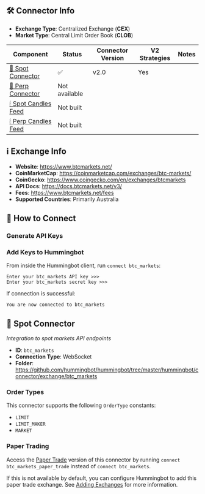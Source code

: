 ## 🛠 Connector Info

- **Exchange Type**: Centralized Exchange (**CEX**)
- **Market Type**: Central Limit Order Book (**CLOB**)

| Component | Status | Connector Version | V2 Strategies | Notes | 
| --------- | ------ | ----------------- |  ------------ | ----- |
| [🔀 Spot Connector](#spot-connector) | ✅ | v2.0 | Yes | |
| [🔀 Perp Connector](#perp-connector) | Not available |
| [🕯 Spot Candles Feed](#spot-candles-feed) | Not built  | 
| [🕯 Perp Candles Feed](#perp-candles-feed) | Not built  | 

## ℹ️ Exchange Info

- **Website**: <https://www.btcmarkets.net/>
- **CoinMarketCap**: <https://coinmarketcap.com/exchanges/btc-markets/>
- **CoinGecko**: <https://www.coingecko.com/en/exchanges/btcmarkets>
- **API Docs**: <https://docs.btcmarkets.net/v3/>
- **Fees**: <https://www.btcmarkets.net/fees>
- **Supported Countries**: Primarily Australia

## 🔑 How to Connect

### Generate API Keys


### Add Keys to Hummingbot

From inside the Hummingbot client, run `connect btc_markets`:

```
Enter your btc_markets API key >>>
Enter your btc_markets secret key >>>
```

If connection is successful:

```
You are now connected to btc_markets
```

## 🔀 Spot Connector
*Integration to spot markets API endpoints*

- **ID**: `btc_markets`
- **Connection Type**: WebSocket
- **Folder**: <https://github.com/hummingbot/hummingbot/tree/master/hummingbot/connector/exchange/btc_markets>

### Order Types

This connector supports the following `OrderType` constants:

- `LIMIT`
- `LIMIT_MAKER`
- `MARKET`

### Paper Trading

Access the [Paper Trade](/global-configs/paper-trade/) version of this connector by running `connect btc_markets_paper_trade` instead of `connect btc_markets`.

If this is not available by default, you can configure Hummingbot to add this paper trade exchange. See [Adding Exchanges](/global-configs/paper-trade/#adding-exchanges) for more information.